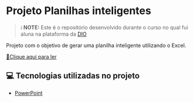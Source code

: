 # Projeto Planilhas inteligentes

 > ℹ️ **NOTE:** Este é o repositório desenvolvido durante o curso no qual fui aluna na plataforma da [DIO](https://dio.me)

Projeto com o objetivo de gerar uma planilha inteligente utilizando o Excel.

<a href="https://github.com/Vania-design-2025/prompts-recipe-to-create-a-ebook/blob/main/output/Ebook_Gest%C3%A3o%20de%20Riscos%20-%20Uma%20Introdu%C3%A7%C3%A3o%20Completa%20e%20Objetiva.pdf" title="View PDF now"> 📕Clique aqui para ler</a>

## 💻 Tecnologias utilizadas no projeto

- [PowerPoint](https://www.microsoft.com/en/microsoft-365/excel)

